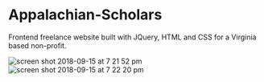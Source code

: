 # Appalachian-Scholars
Frontend freelance website built with JQuery, HTML and CSS for a Virginia based non-profit.

![screen shot 2018-09-15 at 7 21 52 pm](https://user-images.githubusercontent.com/32723996/45583813-bdd6e480-b91c-11e8-8d9f-ff274e7688eb.png)
![screen shot 2018-09-15 at 7 22 20 pm](https://user-images.githubusercontent.com/32723996/45583812-bc0d2100-b91c-11e8-9065-2e349afdcea3.png)


